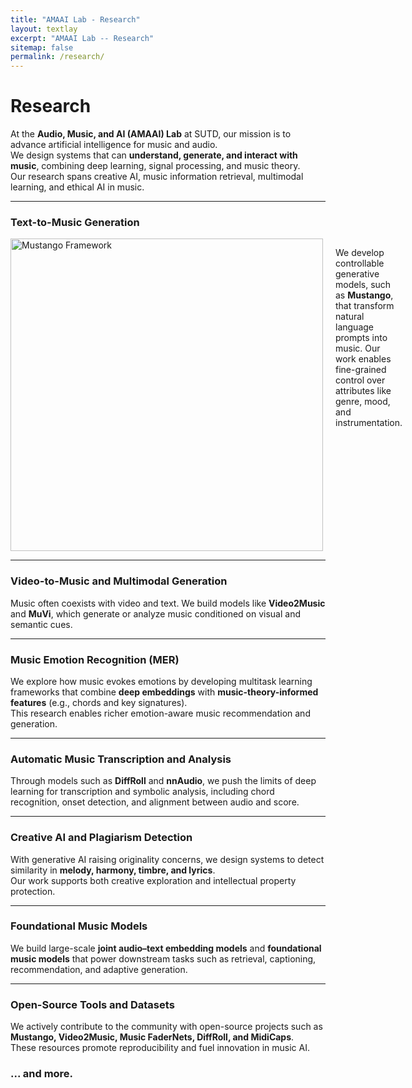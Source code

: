 ```yaml
---
title: "AMAAI Lab - Research"
layout: textlay
excerpt: "AMAAI Lab -- Research"
sitemap: false
permalink: /research/
---
```


# Research

At the **Audio, Music, and AI (AMAAI) Lab** at SUTD, our mission is to advance artificial intelligence for music and audio.  
We design systems that can **understand, generate, and interact with music**, combining deep learning, signal processing, and music theory.  
Our research spans creative AI, music information retrieval, multimodal learning, and ethical AI in music.

---

### Text-to-Music Generation
<div style="display: flex; align-items: flex-start; gap: 20px;">
 <img src="{{ site.url }}{{ site.baseurl }}/images/mustango.jpg" alt="Mustango Framework" width="500"/>
  <p>
    We develop controllable generative models, such as <b>Mustango</b>, that transform natural language prompts into music.  
    Our work enables fine-grained control over attributes like genre, mood, and instrumentation.
  </p>
</div>

---

### Video-to-Music and Multimodal Generation
Music often coexists with video and text. We build models like **Video2Music** and **MuVi**, which generate or analyze music conditioned on visual and semantic cues.

---

### Music Emotion Recognition (MER)
We explore how music evokes emotions by developing multitask learning frameworks that combine **deep embeddings** with **music-theory-informed features** (e.g., chords and key signatures).  
This research enables richer emotion-aware music recommendation and generation.

---

### Automatic Music Transcription and Analysis
Through models such as **DiffRoll** and **nnAudio**, we push the limits of deep learning for transcription and symbolic analysis, including chord recognition, onset detection, and alignment between audio and score.

---

### Creative AI and Plagiarism Detection
With generative AI raising originality concerns, we design systems to detect similarity in **melody, harmony, timbre, and lyrics**.  
Our work supports both creative exploration and intellectual property protection.

---

### Foundational Music Models
We build large-scale **joint audio–text embedding models** and **foundational music models** that power downstream tasks such as retrieval, captioning, recommendation, and adaptive generation.

---

### Open-Source Tools and Datasets
We actively contribute to the community with open-source projects such as **Mustango, Video2Music, Music FaderNets, DiffRoll, and MidiCaps**.  
These resources promote reproducibility and fuel innovation in music AI.

### ... and more.

